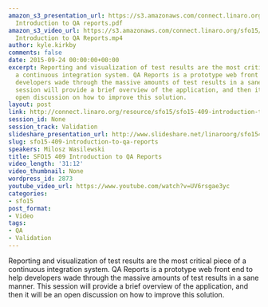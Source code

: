 ```yaml
---
amazon_s3_presentation_url: https://s3.amazonaws.com/connect.linaro.org/sfo15/Presentations/09-24-Thursday/SFO15-409-
  Introduction to QA reports.pdf
amazon_s3_video_url: https://s3.amazonaws.com/connect.linaro.org/sfo15/Videos/09-24-Thursday/SFO15-409
  Introduction to QA Reports.mp4
author: kyle.kirkby
comments: false
date: 2015-09-24 00:00:00+00:00
excerpt: Reporting and visualization of test results are the most critical piece of
  a continuous integration system. QA Reports is a prototype web front end to help
  developers wade through the massive amounts of test results in a sane manner. This
  session will provide a brief overview of the application, and then it will be an
  open discussion on how to improve this solution.
layout: post
link: http://connect.linaro.org/resource/sfo15/sfo15-409-introduction-to-qa-reports/
session_id: None
session_track: Validation
slideshare_presentation_url: http://www.slideshare.net/linaroorg/sfo15409-introduction-to-qa-reports
slug: sfo15-409-introduction-to-qa-reports
speakers: Milosz Wasilewski
title: SFO15 409 Introduction to QA Reports
video_length: '31:12'
video_thumbnail: None
wordpress_id: 2873
youtube_video_url: https://www.youtube.com/watch?v=UV6rsgae3yc
categories:
- sfo15
post_format:
- Video
tags:
- QA
- Validation
---
```


Reporting and visualization of test results are the most critical piece of a continuous integration system. QA Reports is a prototype web front end to help developers wade through the massive amounts of test results in a sane manner. This session will provide a brief overview of the application, and then it will be an open discussion on how to improve this solution.

